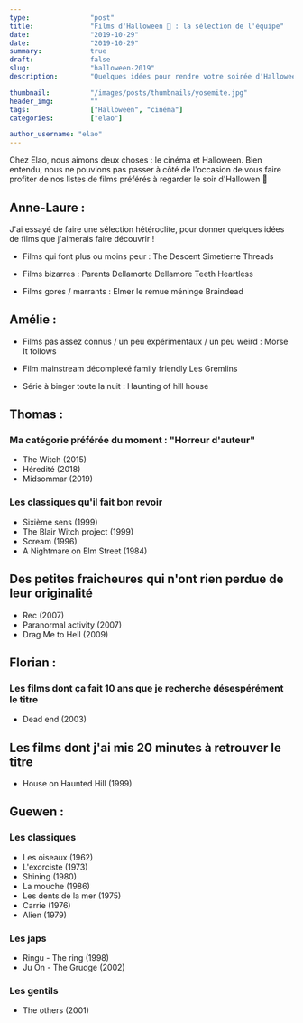 ```yaml
---
type:               "post"
title:              "Films d'Halloween 🎃 : la sélection de l'équipe"
date:               "2019-10-29"
date:               "2019-10-29"
summary:            true
draft:              false
slug:               "halloween-2019"
description:        "Quelques idées pour rendre votre soirée d'Halloween un peu plus effrayante ou étrange 👻"

thumbnail:          "/images/posts/thumbnails/yosemite.jpg"
header_img:         ""
tags:               ["Halloween", "cinéma"]
categories:         ["elao"]

author_username: "elao"
---
```

Chez Elao, nous aimons deux choses : le cinéma et Halloween. Bien entendu, nous ne pouvions pas passer à côté de l'occasion de vous faire profiter de nos listes de films préférés à regarder le soir d'Hallowen 🎃

## Anne-Laure :

J'ai essayé de faire une sélection hétéroclite, pour donner quelques idées de films que j'aimerais faire découvrir !

- Films qui font plus ou moins peur :
The Descent
Simetierre
Threads

- Films bizarres :
Parents
Dellamorte Dellamore
Teeth
Heartless

- Films gores / marrants :
Elmer le remue méninge
Braindead

## Amélie :

- Films pas assez connus / un peu expérimentaux / un peu weird :
Morse
It follows

- Film mainstream décomplexé family friendly
Les Gremlins

- Série à binger toute la nuit :
Haunting of hill house

## Thomas :

### Ma catégorie préférée du moment : "Horreur d'auteur"

- The Witch (2015)
- Héredité (2018)
- Midsommar (2019)

### Les classiques qu'il fait bon revoir
- Sixième sens (1999)
- The Blair Witch project (1999)
- Scream (1996)
- A Nightmare on Elm Street (1984)

## Des petites fraicheures qui n'ont rien perdue de leur originalité
- Rec (2007)
- Paranormal activity (2007)
- Drag Me to Hell (2009)

## Florian :

### Les films dont ça fait 10 ans que je recherche désespérément le titre
- Dead end (2003)

## Les films dont j'ai mis 20 minutes à retrouver le titre
- House on Haunted Hill (1999)

## Guewen :

### Les classiques

- Les oiseaux (1962)
- L'exorciste (1973)
- Shining (1980)
- La mouche (1986)
- Les dents de la mer (1975)
- Carrie (1976)
- Alien (1979)

### Les japs

- Ringu - The ring (1998)
- Ju On - The Grudge (2002)

### Les gentils

- The others (2001)


